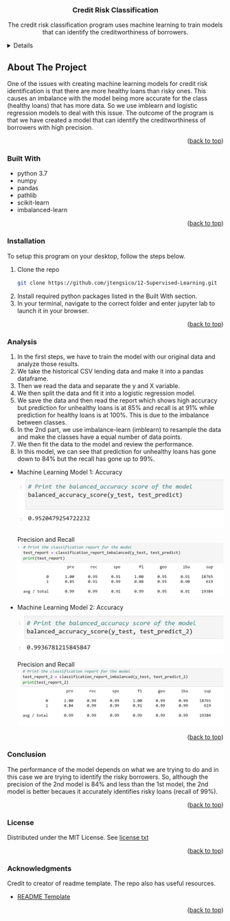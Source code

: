 <div id="top"></div>
<br />

<h3 align="center">Credit Risk Classification</h3>

  <p align="center">
  The credit risk classification program uses machine learning to train models that can identify the creditworthiness of borrowers.  
    <a href="https://github.com/jtengsico/12-Supervised-Learning.git">
  </p>
</div>

<!-- TABLE OF CONTENTS -->
<details>
<summary>Table of Contents</summary>
  <ol>
    <li><a href="#about-the-project">About The Project</a>
    <li><a href="#built-with">Built With</a></li>
    <li><a href="#installation">Installation</a></li>
    <li><a href="#overview-of-analysis">Analysis</a></li>
    <li><a href="#conclusion">Conclusion</a></li>
    <li><a href="#license">License</a></li>
    <li><a href="#acknowledgments">Acknowledgments</a></li>
  </ol>
</details>

<!-- ABOUT THE PROJECT -->
## About The Project
One of the issues with creating machine learning models for credit risk identification is that there are more healthy loans than risky ones. This causes an imbalance with the model being more accurate for the class (healthy loans) that has more data. So we use imblearn and logistic regression models to deal with this issue. The outcome of the program is that we have created a model that can identify the creditworthiness of borrowers with high precision.

<p align="right">(<a href="#top">back to top</a>)</p>

### Built With
* python 3.7 
* numpy 
* pandas 
* pathlib 
* scikit-learn
* imbalanced-learn

<p align="right">(<a href="#top">back to top</a>)</p>

<!-- Installation -->
### Installation 

To setup this program on your desktop, follow the steps below.
1. Clone the repo
   ```sh
   git clone https://github.com/jtengsico/12-Supervised-Learning.git
   ```
2. Install required python packages listed in the Built With section. 
3. In your terminal, navigate to the correct folder and enter jupyter lab to launch it in your browser.

<p align="right">(<a href="#top">back to top</a>)</p>

<!-- Overview of Analysis -->
### Analysis

1. In the first steps, we have to train the model with our original data and analyze those results. 
2. We take the historical CSV lending data and make it into a pandas dataframe. 
3. Then we read the data and separate the y and X variable. 
4. We then split the data and fit it into a logistic regression model. 
5. We save the data and then read the report which shows high accuracy but prediction for unhealthy loans is at 85% and recall is at 91% while prediction for healthy loans is at 100%. This is due to the imbalance between classes. 
6. In the 2nd part, we use imbalance-learn (imblearn) to resample the data and make the classes have a equal number of data points. 
7. We then fit the data to the model and review the performance. 
8. In this model, we can see that prediction for unhealthy loans has gone down to 84% but the recall has gone up to 99%.

* Machine Learning Model 1:
  Accuracy
  ![model1_balanced_accuracy.png](images/model1_balanced_accuracy.png)

  Precision and Recall
  ![model1_report.png](images/model1_report.png)


* Machine Learning Model 2:
  Accuracy
  ![model2_accuracy.png](images/model2_accuracy.png) 

  Precision and Recall
  ![model2_report.png](images/model2_report.png) 

<p align="right">(<a href="#top">back to top</a>)</p>

<!-- conclusion -->
### Conclusion
The performance of the model depends on what we are trying to do and in this case we are trying to identify the risky borrowers. So, although the precision of the 2nd model is 84% and less than the 1st model, the 2nd model is better becaues it accurately identifies risky loans (recall of 99%). 

<p align="right">(<a href="#top">back to top</a>)</p>

<!-- LICENSE -->
### License

Distributed under the MIT License.
See [license txt](https://github.com/git/git-scm.com/blob/main/MIT-LICENSE.txt)

<p align="right">(<a href="#top">back to top</a>)</p>

<!-- ACKNOWLEDGMENTS -->
### Acknowledgments
Credit to creator of readme template. The repo also has useful resources. 
* [README Template](https://github.com/othneildrew/Best-README-Template.git)

<p align="right">(<a href="#top">back to top</a>)</p>
